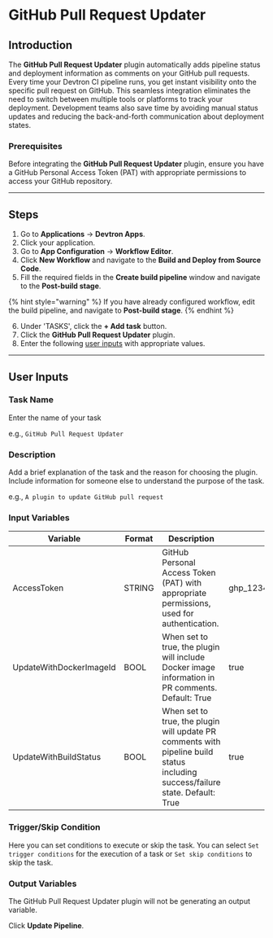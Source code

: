 # GitHub Pull Request Updater

## Introduction
The **GitHub Pull Request Updater** plugin automatically adds pipeline status and deployment information as comments on your GitHub pull requests. Every time your Devtron CI pipeline runs, you get instant visibility onto the specific pull request on GitHub. This seamless integration eliminates the need to switch between multiple tools or platforms to track your deployment. Development teams also save time by avoiding manual status updates and reducing the back-and-forth communication about deployment states. 

### Prerequisites
Before integrating the **GitHub Pull Request Updater** plugin, ensure you have a GitHub Personal Access Token (PAT) with appropriate permissions to access your GitHub repository.

---

## Steps
1. Go to **Applications** → **Devtron Apps**.
2. Click your application.
3. Go to **App Configuration** → **Workflow Editor**.
4. Click **New Workflow** and navigate to the **Build and Deploy from Source Code**.
5. Fill the required fields in the **Create build pipeline** window and navigate to the **Post-build stage**.

{% hint style="warning" %}
If you have already configured workflow, edit the build pipeline, and navigate to **Post-build stage**.
{% endhint %}

6. Under 'TASKS', click the **+ Add task** button.
7. Click the **GitHub Pull Request Updater** plugin.
8. Enter the following [user inputs](#user-inputs) with appropriate values.
---

## User Inputs

### Task Name
Enter the name of your task

e.g., `GitHub Pull Request Updater`

### Description
Add a brief explanation of the task and the reason for choosing the plugin. Include information for someone else to understand the purpose of the task.

e.g., `A plugin to update GitHub pull request`

### Input Variables

| Variable                 | Format       | Description | Sample Value |
| ------------------------ | ------------ | ----------- | ------------ |
|   AccessToken             | STRING      | GitHub Personal Access Token (PAT) with appropriate permissions, used for authentication.  | ghp_1234abcd5678efgh9012ijkl3456mnop            |
|   UpdateWithDockerImageId  | BOOL       | When set to true, the plugin will include Docker image information in PR comments. Default: True        |  true |
|   UpdateWithBuildStatus   | BOOL       | When set to true, the plugin will update PR comments with pipeline build status including success/failure state. Default: True       |   true    |


### Trigger/Skip Condition
Here you can set conditions to execute or skip the task. You can select `Set trigger conditions` for the execution of a task or `Set skip conditions` to skip the task.

### Output Variables
The GitHub Pull Request Updater plugin will not be generating an output variable.


Click **Update Pipeline**.



